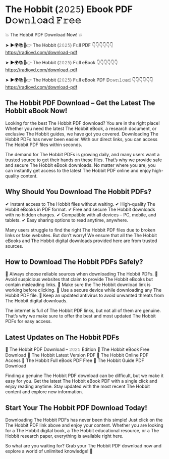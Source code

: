 # The Hobbit (𝟸𝟶𝟸𝟻) Ebook PDF D𝚘𝚠𝚗𝚕𝚘a𝚍 𝙵𝚛𝚎𝚎

💥 The Hobbit PDF Download Now! 💥

➤ ►🌍📚📱👉 The Hobbit (𝟸𝟶𝟸𝟻) F𝚞ll PDF 👇👇👇👇👇👇
https://radiovd.com/download-pdf

➤ ►🌍📚📱👉 The Hobbit (𝟸𝟶𝟸𝟻) F𝚞ll eBook 👇👇👇👇👇👇
https://radiovd.com/download-pdf

➤ ►🌍📚📱👉 The Hobbit (𝟸𝟶𝟸𝟻) F𝚞ll eBook PDF D𝚘𝚠𝚗𝚕𝚘a𝚍 👇👇👇👇👇👇
https://radiovd.com/download-pdf

## The Hobbit PDF Download – Get the Latest The Hobbit eBook Now!

Looking for the best The Hobbit PDF download? You are in the right place! Whether you need the latest The Hobbit eBook, a research document, or exclusive The Hobbit guides, we have got you covered. Downloading The Hobbit PDFs has never been easier. With our direct links, you can access The Hobbit PDF files within seconds.

The demand for The Hobbit PDFs is growing daily, and many users want a trusted source to get their hands on these files. That’s why we provide safe and secure The Hobbit eBook downloads. No matter where you are, you can instantly get access to the latest The Hobbit PDF online and enjoy high-quality content.

## Why Should You Download The Hobbit PDFs?

✔ Instant access to The Hobbit files without waiting.
✔ High-quality The Hobbit eBooks in PDF format.
✔ Free and secure The Hobbit downloads with no hidden charges.
✔ Compatible with all devices – PC, mobile, and tablets.
✔ Easy sharing options to read anytime, anywhere.

Many users struggle to find the right The Hobbit PDF files due to broken links or fake websites. But don’t worry! We ensure that all the The Hobbit eBooks and The Hobbit digital downloads provided here are from trusted sources.

## How to Download The Hobbit PDFs Safely?

📌 Always choose reliable sources when downloading The Hobbit PDFs.
📌 Avoid suspicious websites that claim to provide The Hobbit eBooks but contain misleading links.
📌 Make sure the The Hobbit download link is working before clicking.
📌 Use a secure device while downloading any The Hobbit PDF file.
📌 Keep an updated antivirus to avoid unwanted threats from The Hobbit digital downloads.

The internet is full of The Hobbit PDF links, but not all of them are genuine. That’s why we make sure to offer the best and most updated The Hobbit PDFs for easy access.

## Latest Updates on The Hobbit PDFs

🔹 The Hobbit PDF Download – 𝟸𝟶𝟸𝟻 Edition
🔹 The Hobbit eBook Free Download
🔹 The Hobbit Latest Version PDF
🔹 The Hobbit Online PDF Access
🔹 The Hobbit Full eBook PDF Free
🔹 The Hobbit Guide PDF Download

Finding a genuine The Hobbit PDF download can be difficult, but we make it easy for you. Get the latest The Hobbit eBook PDF with a single click and enjoy reading anytime. Stay updated with the most recent The Hobbit content and explore new information.

## Start Your The Hobbit PDF Download Today!

Downloading The Hobbit PDFs has never been this simple! Just click on the The Hobbit PDF link above and enjoy your content. Whether you are looking for a The Hobbit digital book, a The Hobbit educational resource, or a The Hobbit research paper, everything is available right here.

So what are you waiting for? Grab your The Hobbit PDF download now and explore a world of unlimited knowledge! 🚀